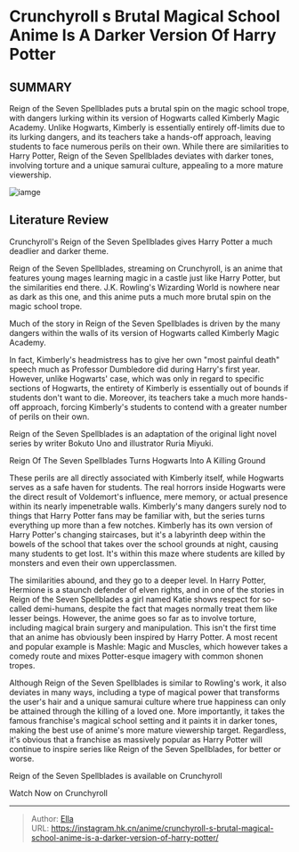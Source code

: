 # Crunchyroll s Brutal Magical School Anime Is A Darker Version Of Harry Potter


## SUMMARY 



  Reign of the Seven Spellblades puts a brutal spin on the magic school trope, with dangers lurking within its version of Hogwarts called Kimberly Magic Academy.   Unlike Hogwarts, Kimberly is essentially entirely off-limits due to its lurking dangers, and its teachers take a hands-off approach, leaving students to face numerous perils on their own.   While there are similarities to Harry Potter, Reign of the Seven Spellblades deviates with darker tones, involving torture and a unique samurai culture, appealing to a more mature viewership.  

![iamge](https://static1.srcdn.com/wordpress/wp-content/uploads/2023/11/main-character-group-in-reign-of-the-seven-spellblades.jpg)

## Literature Review

Crunchyroll&#39;s Reign of the Seven Spellblades gives Harry Potter a much deadlier and darker theme.




Reign of the Seven Spellblades, streaming on Crunchyroll, is an anime that features young mages learning magic in a castle just like Harry Potter, but the similarities end there. J.K. Rowling&#39;s Wizarding World is nowhere near as dark as this one, and this anime puts a much more brutal spin on the magic school trope.




Much of the story in Reign of the Seven Spellblades is driven by the many dangers within the walls of its version of Hogwarts called Kimberly Magic Academy.

          

In fact, Kimberly&#39;s headmistress has to give her own &#34;most painful death&#34; speech much as Professor Dumbledore did during Harry&#39;s first year. However, unlike Hogwarts&#39; case, which was only in regard to specific sections of Hogwarts, the entirety of Kimberly is essentially out of bounds if students don&#39;t want to die. Moreover, its teachers take a much more hands-off approach, forcing Kimberly&#39;s students to contend with a greater number of perils on their own.



Reign of the Seven Spellblades is an adaptation of the original light novel series by writer Bokuto Uno and illustrator Ruria Miyuki.








 Reign Of The Seven Spellblades Turns Hogwarts Into A Killing Ground 
         

These perils are all directly associated with Kimberly itself, while Hogwarts serves as a safe haven for students. The real horrors inside Hogwarts were the direct result of Voldemort&#39;s influence, mere memory, or actual presence within its nearly impenetrable walls. Kimberly&#39;s many dangers surely nod to things that Harry Potter fans may be familiar with, but the series turns everything up more than a few notches. Kimberly has its own version of Harry Potter&#39;s changing staircases, but it&#39;s a labyrinth deep within the bowels of the school that takes over the school grounds at night, causing many students to get lost. It&#39;s within this maze where students are killed by monsters and even their own upperclassmen.

The similarities abound, and they go to a deeper level. In Harry Potter, Hermione is a staunch defender of elven rights, and in one of the stories in Reign of the Seven Spellblades a girl named Katie shows respect for so-called demi-humans, despite the fact that mages normally treat them like lesser beings. However, the anime goes so far as to involve torture, including magical brain surgery and manipulation. This isn&#39;t the first time that an anime has obviously been inspired by Harry Potter. A most recent and popular example is Mashle: Magic and Muscles, which however takes a comedy route and mixes Potter-esque imagery with common shonen tropes.




          

 Although Reign of the Seven Spellblades is similar to Rowling&#39;s work, it also deviates in many ways, including a type of magical power that transforms the user&#39;s hair and a unique samurai culture where true happiness can only be attained through the killing of a loved one. More importantly, it takes the famous franchise&#39;s magical school setting and it paints it in darker tones, making the best use of anime&#39;s more mature viewership target. Regardless, it&#39;s obvious that a franchise as massively popular as Harry Potter will continue to inspire series like Reign of the Seven Spellblades, for better or worse.

Reign of the Seven Spellblades is available on Crunchyroll

Watch Now on Crunchyroll



---

> Author: [Ella](https://instagram.hk.cn/)  
> URL: https://instagram.hk.cn/anime/crunchyroll-s-brutal-magical-school-anime-is-a-darker-version-of-harry-potter/  

